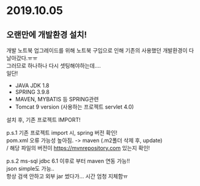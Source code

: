 # 2019.10.05
## 오랜만에 개발환경 설치!

개발 노트북 업그레이드를 위해 노트북 구입으로 인해 기존의 사용했던 개발환경이 다 날아갔다.ㅠㅠ  
그러므로 하나하나 다시 셋팅해야하는데....  
일단!  

* JAVA JDK 1.8
* SPRING 3.9.8
* MAVEN, MYBATIS 등 SPRING관련 
* Tomcat 9 version (사용하는 프로젝트 servlet 4.0)

설치 후, 기존 프로젝트 IMPORT!  

p.s.1
기존 프로젝트 import 시, spring 버전 확인!  
pom.xml 오류 가능성 높아짐. -> maven (.m2폴더 삭제 후, update)   
/ 해당 파일의 버전이 https://mvnrepository.com 있는지 확인!  
  
  
p.s.2
ms-sql jdbc 6.1 이후로 부터 maven 연동 가능!!  
json simple도 가능..  
항상 검색 안하고 외부 jar 썼다가... 시간 엄청 지체함ㅠ
